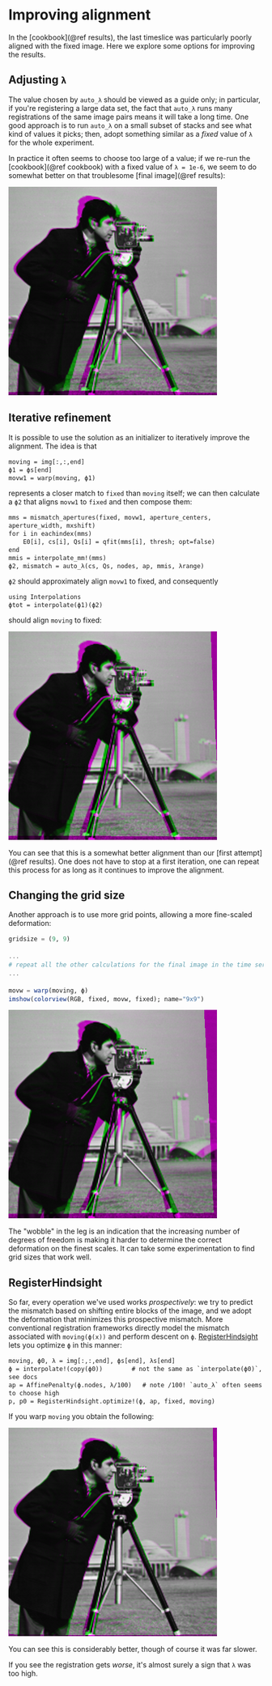 # Improving alignment

In the [cookbook](@ref results), the last timeslice was particularly poorly aligned with the fixed image.
Here we explore some options for improving the results.

## Adjusting `λ`

The value chosen by `auto_λ` should be viewed as a guide only; in particular, if you're
registering a large data set, the fact that `auto_λ` runs many registrations of the same
image pairs means it will take a long time. One good approach is to run `auto_λ`
on a small subset of stacks and see what kind of values it picks; then, adopt something
similar as a *fixed* value of `λ` for the whole experiment.

In practice it often seems to choose too large of a value; if we re-run the [cookbook](@ref cookbook)
with a fixed value of `λ = 1e-6`, we seem to do somewhat better on that troublesome [final image](@ref results):

![manual λ](assets/small_lambda.png)

## Iterative refinement

It is possible to use the solution as an initializer to iteratively improve the alignment.
The idea is that

```jldoctest cookbook
moving = img[:,:,end]
ϕ1 = ϕs[end]
movw1 = warp(moving, ϕ1)
```

represents a closer match to `fixed` than `moving` itself; we can then calculate
a `ϕ2` that aligns `movw1` to `fixed` and then compose them:

```jldoctest cookbook
mms = mismatch_apertures(fixed, movw1, aperture_centers, aperture_width, mxshift)
for i in eachindex(mms)
    E0[i], cs[i], Qs[i] = qfit(mms[i], thresh; opt=false)
end
mmis = interpolate_mm!(mms)
ϕ2, mismatch = auto_λ(cs, Qs, nodes, ap, mmis, λrange)
```

`ϕ2` should approximately align `movw1` to fixed, and consequently

```jldoctest cookbook
using Interpolations
ϕtot = interpolate(ϕ1)(ϕ2)
```

should align `moving` to fixed:

![iterative](assets/iterative.png)

You can see that this is a somewhat better alignment than our [first attempt](@ref results).
One does not have to stop at a first iteration, one can repeat this process for as long as it continues to improve the alignment.

## Changing the grid size

Another approach is to use more grid points, allowing a more fine-scaled deformation:

```julia
gridsize = (9, 9)

...
# repeat all the other calculations for the final image in the time series
...

movw = warp(moving, ϕ)
imshow(colorview(RGB, fixed, movw, fixed); name="9x9")
```

![9x9](assets/9x9.png)

The "wobble" in the leg is an indication that the increasing number of degrees of freedom is making it harder to determine the correct deformation on the finest scales.
It can take some experimentation to find grid sizes that work well.

## RegisterHindsight

So far, every operation we've used works *prospectively*:
we try to predict the mismatch based on shifting entire blocks of the image,
and we adopt the deformation that minimizes this prospective mismatch.
More conventional registration frameworks directly model the mismatch associated with
`moving(ϕ(x))` and perform descent on `ϕ`.
[RegisterHindsight](https://github.com/HolyLab/RegisterHindsight.jl) lets you optimize `ϕ` in this manner:

```jldoctest cookbook
moving, ϕ0, λ = img[:,:,end], ϕs[end], λs[end]
ϕ = interpolate!(copy(ϕ0))        # not the same as `interpolate(ϕ0)`, see docs
ap = AffinePenalty(ϕ.nodes, λ/100)   # note /100! `auto_λ` often seems to choose high
p, p0 = RegisterHindsight.optimize!(ϕ, ap, fixed, moving)
```

If you warp `moving` you obtain the following:

![hindsight](assets/hindsight.png)

You can see this is considerably better, though of course it was far slower.

If you see the registration gets *worse*, it's almost surely a sign that `λ` was too high.
